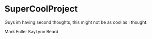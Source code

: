# SuperCoolProject

Guys im having second thoughts, this might not be as cool as I thought.

Mark Fuller
KayLynn Beard
